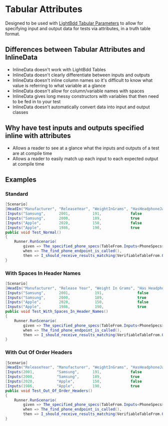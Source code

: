 # Tabular Attributes

Designed to be used with [LightBdd Tabular Parameters](https://github.com/LightBDD/LightBDD/wiki/Advanced-Step-Parameters#tabular-parameters) to allow for specifying input and output data for tests via attributes, in a truth table format.

## Differences between Tabular Attributes and InlineData

- InlineData doesn't work with LightBdd Tables
- InlineData doesn't clearly differentiate between inputs and outputs
- InlineData doesn't inline column names so it's difficult to know what value is referring to what variable at a glance
- InlineData doesn't allow for column/variable names with spaces
- InlineData gives long messy constructors with variables that then need to be fed in to your test
- InlineData doesn't automatically convert data into input and output classes

## Why have test inputs and outputs specified inline with attributes

- Allows a reader to see at a glance what the inputs and outputs of a test are at compile time
- Allows a reader to easily match up each input to each expected output at compile time

## Examples

### Standard

```c#
[Scenario]
[HeadIn("Manufacturer", "ReleaseYear", "WeightInGrams", "HasHeadphoneJack")][HeadOut("PhoneName",  "IsStillAvailable")]
[Inputs("Samsung",      2001,          191,             false             )][Outputs("Galaxy S20", true              )]
[Inputs("Samsung",      2000,          189,             true              )][Outputs("Galaxy S10", true              )]
[Inputs("Apple",        2020,          150,             false             )][Outputs("Iphone 10",  false             )]
[Inputs("Apple",        1986,          190,             true              )][Outputs("Iphone 2",   false             )]
public void Test_Normal()
{
	Runner.RunScenario(
		given => The_specified_phone_specs(TableFrom.Inputs<PhoneSpecs>()),
		when => The_find_phone_endpoint_is_called(),
		then => I_should_receive_results_matching(VerifiableTableFrom.Outputs<PhoneResult>()));
}
```

### With Spaces In Header Names

```c#
[Scenario]
[HeadIn("Manufacturer", "Release Year", "Weight In Grams", "Has Headphone Jack")][HeadOut("Phone Name", "Is Still Available")]
[Inputs("Samsung",      2001,           191,               false               )][Outputs("Galaxy S20", true                )]
[Inputs("Samsung",      2000,           189,               true                )][Outputs("Galaxy S10", true                )]
[Inputs("Apple",        2020,           150,               false               )][Outputs("Iphone 10",  false               )]
[Inputs("Apple",        1986,           190,               true                )][Outputs("Iphone 2",   false               )]
public void Test_With_Spaces_In_Header_Names()
{
	Runner.RunScenario(
		given => The_specified_phone_specs(TableFrom.Inputs<PhoneSpecs>()),
		when => The_find_phone_endpoint_is_called(),
		then => I_should_receive_results_matching(VerifiableTableFrom.Outputs<PhoneResult>()));
}
```

### With Out Of Order Headers

```c#
[Scenario]
[HeadIn("ReleaseYear", "Manufacturer", "WeightInGrams", "HasHeadphoneJack")][HeadOut("PhoneName",  "IsStillAvailable")]
[Inputs(2001,          "Samsung",      191,             false             )][Outputs("Galaxy S20", true              )]
[Inputs(2000,          "Samsung",      189,             true              )][Outputs("Galaxy S10", true              )]
[Inputs(2020,          "Apple",        150,             false             )][Outputs("Iphone 10",  false             )]
[Inputs(1986,          "Apple",        190,             true              )][Outputs("Iphone 2",   false             )]
public void Test_Out_Of_Order_Headers()
{
	Runner.RunScenario(
		given => The_specified_phone_specs(TableFrom.Inputs<PhoneSpecs>()),
		when => The_find_phone_endpoint_is_called(),
		then => I_should_receive_results_matching(VerifiableTableFrom.Outputs<PhoneResult>()));
}
```
